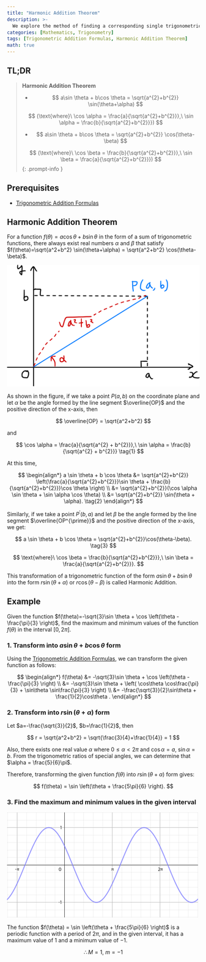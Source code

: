 ```yaml
---
title: "Harmonic Addition Theorem"
description: >-
  We explore the method of finding a corresponding single trigonometric function r sin(θ+α) or r cos(θ-β) for a sum of trigonometric functions in the form of f(θ) = a cos θ + b sin θ.
categories: [Mathematics, Trigonometry]
tags: [Trigonometric Addition Formulas, Harmonic Addition Theorem]
math: true
---
```


## TL;DR
> **Harmonic Addition Theorem**
>
> - $$ a\sin \theta + b\cos \theta = \sqrt{a^{2}+b^{2}} \sin(\theta+\alpha) $$
>
> $$ (\text{where}\ \cos \alpha = \frac{a}{\sqrt{a^{2}+b^{2}}},\ \sin \alpha = \frac{b}{\sqrt{a^{2}+b^{2}}}) $$
>
> - $$ a\sin \theta + b\cos \theta = \sqrt{a^{2}+b^{2}} \cos(\theta-\beta) $$
>
> $$ (\text{where}\ \cos \beta = \frac{b}{\sqrt{a^{2}+b^{2}}},\ \sin \beta = \frac{a}{\sqrt{a^{2}+b^{2}}}) $$
{: .prompt-info }

## Prerequisites
- [Trigonometric Addition Formulas](/posts/trigonometric-addition-formulas)

## Harmonic Addition Theorem
For a function $f(\theta) = a \cos \theta + b \sin \theta$ in the form of a sum of trigonometric functions, there always exist real numbers $\alpha$ and $\beta$ that satisfy $f(\theta)=\sqrt{a^2+b^2} \sin(\theta+\alpha) = \sqrt{a^2+b^2} \cos(\theta-\beta)$.

![Geometric Derivation of the Harmonic Addition Theorem](/assets/img/trigonometry/harmonic-addition.png)

As shown in the figure, if we take a point $P(a,b)$ on the coordinate plane and let $\alpha$ be the angle formed by the line segment $\overline{OP}$ and the positive direction of the x-axis, then

$$ \overline{OP} = \sqrt{a^2+b^2} $$

and

$$ \cos \alpha = \frac{a}{\sqrt{a^{2} + b^{2}}},\ \sin \alpha = \frac{b}{\sqrt{a^{2} + b^{2}}} \tag{1} $$

At this time,

$$ \begin{align*}
a \sin \theta + b \cos \theta &= \sqrt{a^{2}+b^{2}} \left(\frac{a}{\sqrt{a^{2}+b^{2}}}\sin \theta + \frac{b}{\sqrt{a^{2}+b^{2}}}\cos \theta \right) \\
&= \sqrt{a^{2}+b^{2}}(\cos \alpha \sin \theta + \sin \alpha \cos \theta) \\
&= \sqrt{a^{2}+b^{2}} \sin(\theta + \alpha). \tag{2}
\end{align*} $$

Similarly, if we take a point $P^{\prime}(b,a)$ and let $\beta$ be the angle formed by the line segment $\overline{OP^{\prime}}$ and the positive direction of the x-axis, we get:

$$ a \sin \theta + b \cos \theta = \sqrt{a^{2}+b^{2}}\cos(\theta-\beta). \tag{3} $$

$$ \text{where}\ \cos \beta = \frac{b}{\sqrt{a^{2}+b^{2}}},\ \sin \beta = \frac{a}{\sqrt{a^{2}+b^{2}}}. $$

This transformation of a trigonometric function of the form $a \sin \theta + b \sin \theta$ into the form $r\sin(\theta+\alpha)$ or $r\cos(\theta-\beta)$ is called Harmonic Addition.

## Example
Given the function $f(\theta)=-\sqrt{3}\sin \theta + \cos \left(\theta - \frac{\pi}{3} \right)$, find the maximum and minimum values of the function $f(\theta)$ in the interval $[0, 2\pi]$.

### 1. Transform into $a\sin\theta + b\cos\theta$ form
Using the [Trigonometric Addition Formulas](/posts/trigonometric-addition-formulas), we can transform the given function as follows:

$$ \begin{align*}
f(\theta) &= -\sqrt{3}\sin \theta + \cos \left(\theta - \frac{\pi}{3} \right) \\
&= -\sqrt{3}\sin \theta + \left( \cos\theta \cos\frac{\pi}{3} + \sin\theta \sin\frac{\pi}{3} \right) \\
&= -\frac{\sqrt{3}}{2}\sin\theta + \frac{1}{2}\cos\theta .
\end{align*} $$

### 2. Transform into $r\sin(\theta+\alpha)$ form
Let $a=-\frac{\sqrt{3}}{2}$, $b=\frac{1}{2}$, then

$$ r = \sqrt{a^2+b^2} = \sqrt{\frac{3}{4}+\frac{1}{4}} = 1 $$

Also, there exists one real value $\alpha$ where $0 \leq \alpha<2\pi$ and $\cos\alpha = a$, $\sin\alpha = b$. From the trigonometric ratios of special angles, we can determine that $\alpha = \frac{5}{6}\pi$. 

Therefore, transforming the given function $f(\theta)$ into $r\sin(\theta+\alpha)$ form gives:

$$ f(\theta) = \sin \left(\theta + \frac{5\pi}{6} \right). $$

### 3. Find the maximum and minimum values in the given interval
![Graph of the given function](/assets/img/trigonometry/harmonic-addition-ex-graph.png)

The function $f(\theta) = \sin \left(\theta + \frac{5\pi}{6} \right)$ is a periodic function with a period of $2\pi$, and in the given interval, it has a maximum value of $1$ and a minimum value of $-1$.

$$ \therefore M=1,\ m=-1$$
